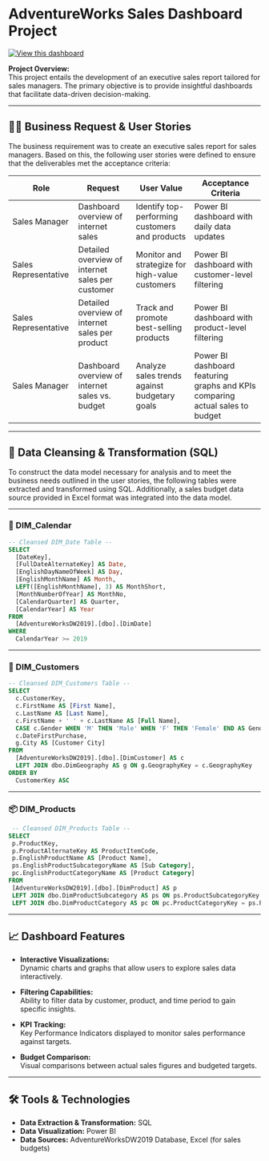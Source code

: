 # AdventureWorks Sales Dashboard Project

[![View this dashboard](https://prnt.sc/84T8cid7spdm)](https://app.powerbi.com/view?r=eyJrIjoiY2YwMTIyZGQtMWE3ZS00ZjJiLWJjMTQtYzQ1ZDQ2MThhNzM2IiwidCI6ImIzY2ZkYTA0LTQ1YmEtNDI3Ni05YTdkLTQzNjM3YzA2OTUyNyIsImMiOjR9)

**Project Overview:**  
This project entails the development of an executive sales report tailored for sales managers. The primary objective is to provide insightful dashboards that facilitate data-driven decision-making.

---

## 🧑‍💼 Business Request & User Stories

The business requirement was to create an executive sales report for sales managers. Based on this, the following user stories were defined to ensure that the deliverables met the acceptance criteria:

| Role              | Request                                             | User Value                                             | Acceptance Criteria                                                                 |
|-------------------|-----------------------------------------------------|--------------------------------------------------------|-------------------------------------------------------------------------------------|
| Sales Manager     | Dashboard overview of internet sales                | Identify top-performing customers and products         | Power BI dashboard with daily data updates                                          |
| Sales Representative | Detailed overview of internet sales per customer | Monitor and strategize for high-value customers        | Power BI dashboard with customer-level filtering                                    |
| Sales Representative | Detailed overview of internet sales per product  | Track and promote best-selling products                | Power BI dashboard with product-level filtering                                     |
| Sales Manager     | Dashboard overview of internet sales vs. budget     | Analyze sales trends against budgetary goals           | Power BI dashboard featuring graphs and KPIs comparing actual sales to budget       |

---

## 🧹 Data Cleansing & Transformation (SQL)

To construct the data model necessary for analysis and to meet the business needs outlined in the user stories, the following tables were extracted and transformed using SQL. Additionally, a sales budget data source provided in Excel format was integrated into the data model.

---

### 📅 DIM_Calendar

```sql
-- Cleansed DIM_Date Table --
SELECT 
  [DateKey], 
  [FullDateAlternateKey] AS Date, 
  [EnglishDayNameOfWeek] AS Day, 
  [EnglishMonthName] AS Month, 
  LEFT([EnglishMonthName], 3) AS MonthShort, 
  [MonthNumberOfYear] AS MonthNo, 
  [CalendarQuarter] AS Quarter, 
  [CalendarYear] AS Year
FROM 
  [AdventureWorksDW2019].[dbo].[DimDate]
WHERE 
  CalendarYear >= 2019
```

---

### 👥 DIM_Customers

```sql
-- Cleansed DIM_Customers Table --
SELECT 
  c.CustomerKey, 
  c.FirstName AS [First Name], 
  c.LastName AS [Last Name], 
  c.FirstName + ' ' + c.LastName AS [Full Name], 
  CASE c.Gender WHEN 'M' THEN 'Male' WHEN 'F' THEN 'Female' END AS Gender,
  c.DateFirstPurchase, 
  g.City AS [Customer City]
FROM 
  [AdventureWorksDW2019].[dbo].[DimCustomer] AS c
  LEFT JOIN dbo.DimGeography AS g ON g.GeographyKey = c.GeographyKey 
ORDER BY 
  CustomerKey ASC
```
---

### 📦 DIM_Products

 ```sql
  -- Cleansed DIM_Products Table --
SELECT 
  p.ProductKey, 
  p.ProductAlternateKey AS ProductItemCode, 
  p.EnglishProductName AS [Product Name], 
  ps.EnglishProductSubcategoryName AS [Sub Category], 
  pc.EnglishProductCategoryName AS [Product Category]
FROM 
  [AdventureWorksDW2019].[dbo].[DimProduct] AS p
  LEFT JOIN dbo.DimProductSubcategory AS ps ON ps.ProductSubcategoryKey = p.ProductSubcategoryKey
  LEFT JOIN dbo.DimProductCategory AS pc ON pc.ProductCategoryKey = ps.ProductCategoryKey
 ```
---

## 📈 Dashboard Features

- **Interactive Visualizations:**  
  Dynamic charts and graphs that allow users to explore sales data interactively.

- **Filtering Capabilities:**  
  Ability to filter data by customer, product, and time period to gain specific insights.

- **KPI Tracking:**  
  Key Performance Indicators displayed to monitor sales performance against targets.

- **Budget Comparison:**  
  Visual comparisons between actual sales figures and budgeted targets.

---

## 🛠️ Tools & Technologies

- **Data Extraction & Transformation:** SQL  
- **Data Visualization:** Power BI  
- **Data Sources:** AdventureWorksDW2019 Database, Excel (for sales budgets)

